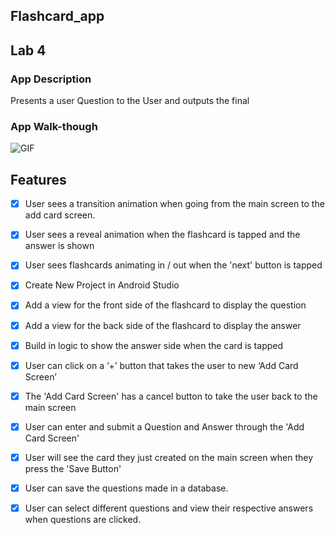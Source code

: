 
## Flashcard_app


## Lab 4

### App Description
Presents a user Question to the User and outputs the final 

### App Walk-though

![GIF](https://imgur.com/Js6hrMS.gif) 



## Features
- [x] User sees a transition animation when going from the main screen to the add card screen.
- [x] User sees a reveal animation when the flashcard is tapped and the answer is shown
- [x] User sees flashcards animating in / out when the 'next' button is tapped                                           
- [x] Create New Project in Android Studio
- [x] Add a view for the front side of the flashcard to display the question
- [x] Add a view for the back side of the flashcard to display the answer
- [x] Build in logic to show the answer side when the card is tapped
- [x] User can click on a ‘+’ button that takes the user to new ‘Add Card Screen’
- [x] The 'Add Card Screen' has a cancel button to take the user back to the main screen
- [x] User can enter and submit a Question and Answer through the 'Add Card Screen'
- [x] User will see the card they just created on the main screen when they press the 'Save Button'
- [x] User can save the questions made in a database.
- [x] User can select different questions and view their respective answers when questions are clicked.
                                           
                                           
                                                                              
